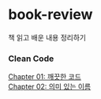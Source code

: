 # book-review
책 읽고 배운 내용 정리하기

### Clean Code  
[Chapter 01: 깨끗한 코드](./clean-code-chapter-1.md)  
[Chapter 02: 의미 있는 이름](./clean-code-chapter-2.md)
